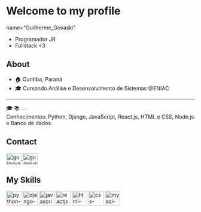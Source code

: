 # Welcome to my profile 
name="Guilherme_Govaski"

* Programador JR
* Fullstack <3

## About
* :house: Curitiba, Paraná
* :mortar_board: Cursando Análise e Desenvolvimento de Sistemas @ENIAC
---
:mortar_board: :books: ... <br>
Conhecimentos: Python, Django, JavaScript, React.js, HTML e CSS, Node.js e Banco de dados.

## Contact
<a href="https://www.linkedin.com/in/guilherme-govaski/" target="_blank">
  <img align="center" alt="guigovaski-linkedin" width="40" height="30" src="https://cdn.jsdelivr.net/gh/devicons/devicon/icons/linkedin/linkedin-original.svg" style="max-width:100%;">
</a>
<a href="mailto:guilhermegovaski@hotmail.com" target="_blank">
  <img align="center" alt="guigovaski-email" width="40" height="30" src="https://cdn.icon-icons.com/icons2/1826/PNG/512/4202011emailgmaillogomailsocialsocialmedia-115677_115624.png" style="max-width:100%;">
</a>

## My Skills
<img src="https://cdn.jsdelivr.net/gh/devicons/devicon/icons/python/python-original.svg" alt="python-logo" width="40" height="40" style="max-width:100%;"></img>
<img src="https://cdn.jsdelivr.net/gh/devicons/devicon/icons/django/django-original.svg" alt="django-logo" width="40" height="40" style="max-width:100%;"></img>
<img src="https://cdn.jsdelivr.net/gh/devicons/devicon/icons/javascript/javascript-original.svg" alt="javascript-logo" width="40" height="40" style="max-width:100%;"></img>
 <img src="https://cdn.jsdelivr.net/gh/devicons/devicon/icons/react/react-original.svg" alt="reactjs-logo" width="40" height="40" style="max-width:100%"></img>
<img src="https://cdn.jsdelivr.net/gh/devicons/devicon/icons/html5/html5-original-wordmark.svg" alt="html-logo" width="40" height="40" style="max-width:100%;"></img>
 <img src="https://cdn.jsdelivr.net/gh/devicons/devicon/icons/css3/css3-original-wordmark.svg" alt="css-logo" width="40" height="40" style="max-width:100%;"></img>
<img src="https://cdn.jsdelivr.net/gh/devicons/devicon/icons/mysql/mysql-original-wordmark.svg" alt="mysql-logo" width="40" height="40" style="max-width:100%;"></img>
